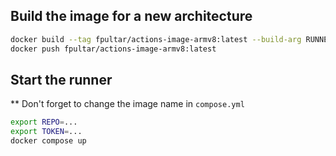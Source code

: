## Build the image for a new architecture

```bash
docker build --tag fpultar/actions-image-armv8:latest --build-arg RUNNER_VERSION=2.311.0 --build-arg ARCHITECTURE=arm64 .
docker push fpultar/actions-image-armv8:latest
```

## Start the runner

** Don't forget to change the image name in `compose.yml`

```bash
export REPO=...
export TOKEN=...
docker compose up
```

